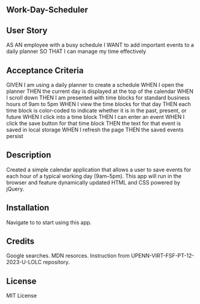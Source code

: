 ## Work-Day-Scheduler

## User Story
AS AN employee with a busy schedule
I WANT to add important events to a daily planner
SO THAT I can manage my time effectively

## Acceptance Criteria
GIVEN I am using a daily planner to create a schedule
WHEN I open the planner
THEN the current day is displayed at the top of the calendar
WHEN I scroll down
THEN I am presented with time blocks for standard business hours of 9am to 5pm
WHEN I view the time blocks for that day
THEN each time block is color-coded to indicate whether it is in the past, present, or future
WHEN I click into a time block
THEN I can enter an event
WHEN I click the save button for that time block
THEN the text for that event is saved in local storage
WHEN I refresh the page
THEN the saved events persist

## Description
Created a simple calendar application that allows a user to save events for each hour of a typical working day (9am–5pm). This app will run in the browser and feature dynamically updated HTML and CSS powered by jQuery.

## Installation
Navigate to to start using this app.

## Credits
Google searches. 
MDN resorces.
Instruction from UPENN-VIRT-FSF-PT-12-2023-U-LOLC repository.

## License
MIT License
